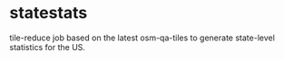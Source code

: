 # statestats
tile-reduce job based on the latest osm-qa-tiles to generate state-level statistics for the US. 
